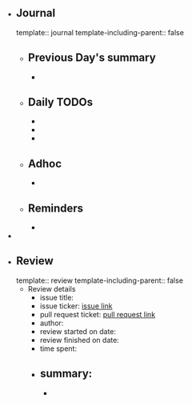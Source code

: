 - ## Journal
  template:: journal
  template-including-parent:: false
	- ## Previous Day's summary
		-
	- ## Daily TODOs
		-
		-
		-
	- ## Adhoc
		-
	- ## Reminders
		-
-
- ## Review
  template:: review
  template-including-parent:: false
	- Review details
		- issue title:
		- issue ticker: [issue link](link.to.the.issue.ticket)
		- pull request ticket: [pull request link](link.to.the.pull.request)
		- author:
		- review started on date:
		- review finished on date:
		- time spent:
		- summary:
			-
			-